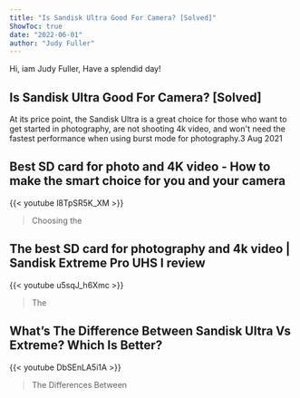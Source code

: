 ```yaml
---
title: "Is Sandisk Ultra Good For Camera? [Solved]"
ShowToc: true 
date: "2022-06-01"
author: "Judy Fuller" 
---
```


Hi, iam Judy Fuller, Have a splendid day!
## Is Sandisk Ultra Good For Camera? [Solved]
At its price point, the Sandisk Ultra is a great choice for those who want to get started in photography, are not shooting 4k video, and won't need the fastest performance when using burst mode for photography.3 Aug 2021

## Best SD card for photo and 4K video - How to make the smart choice for you and your camera
{{< youtube l8TpSR5K_XM >}}
>Choosing the 

## The best SD card for photography and 4k video | Sandisk Extreme Pro UHS I review
{{< youtube u5sqJ_h6Xmc >}}
>The 

## What’s The Difference Between Sandisk Ultra Vs Extreme? Which Is Better?
{{< youtube DbSEnLA5i1A >}}
>The Differences Between 

